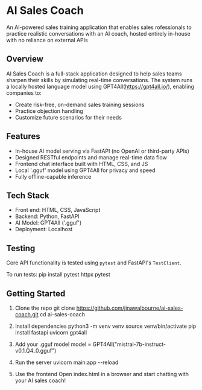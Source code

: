 # AI Sales Coach

An AI-powered sales training application that enables sales rofessionals to practice realistic conversations with an AI coach, hosted entirely in-house with no reliance on external APIs

## Overview
AI Sales Coach is a full-stack application designed to help sales teams sharpen their skills by simulating real-time conversations. The system runs a locally hosted language model using GPT4All(https://gpt4all.io/), enabling companies to:
- Create risk-free, on-demand sales training sessions
- Practice objection handling
- Customize future scenarios for their needs

## Features
- In-house AI model serving via FastAPI (no OpenAI or third-party APIs)
- Designed RESTful endpoints and manage real-time data flow
- Frontend chat interface built with HTML, CSS, and JS
- Local '.gguf' model using GPT4All for privacy and speed
- Fully offline-capable inference

## Tech Stack
- Front end: HTML, CSS, JavaScript
- Backend: Python, FastAPI
- AI Model: GPT4All ('.gguf')
- Deployment: Localhost

## Testing
Core API functionality is tested using `pytest` and FastAPI's `TestClient`.

To run tests:
pip install pytest httpx
pytest

## Getting Started
1. Clone the repo
git clone https://github.com/jinawalbourne/ai-sales-coach.git
cd ai-sales-coach

2. Install dependencies
python3 -m venv venv
source venv/bin/activate
pip install fastapi uvicorn gpt4all

3. Add your .gguf model
model = GPT4All("mistral-7b-instruct-v0.1.Q4_0.gguf")

4. Run the server
uvicorn main:app --reload

5. Use the frontend
Open index.html in a browser and start chatting with your AI sales coach!
